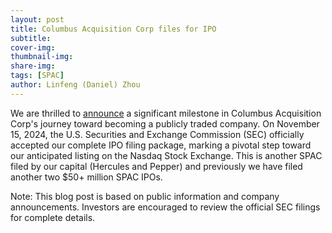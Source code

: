 ```yaml
---
layout: post
title: Columbus Acquisition Corp files for IPO
subtitle:
cover-img: 
thumbnail-img: 
share-img: 
tags: [SPAC]
author: Linfeng (Daniel) Zhou
---
```


We are thrilled to [announce](https://www.renaissancecapital.com/IPO-Center/News/107795/SPAC-Columbus-Acquisition-files-for-a-$58-million-IPO) a significant milestone in Columbus Acquisition Corp's journey toward becoming a publicly traded company. On November 15, 2024, the U.S. Securities and Exchange Commission (SEC) officially accepted our complete IPO filing package, marking a pivotal step toward our anticipated listing on the Nasdaq Stock Exchange. This is another SPAC filed by our capital (Hercules and Pepper) and previously we have filed another two $50+ million SPAC IPOs. 

Note: This blog post is based on public information and company announcements. Investors are encouraged to review the official SEC filings for complete details.